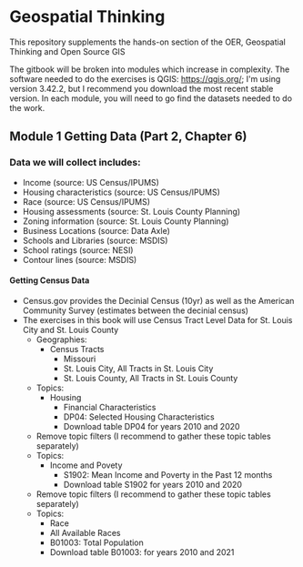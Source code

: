 # Geospatial Thinking
This repository supplements the hands-on section of the OER, Geospatial Thinking and Open Source GIS

The gitbook will be broken into modules which increase in complexity.
The software needed to do the exercises is QGIS: https://qgis.org/; I'm using version 3.42.2, but I recommend you download the most recent stable version.
In each module, you will need to go find the datasets needed to do the work.

## Module 1 Getting Data (Part 2, Chapter 6)
### Data we will collect includes:
-	Income (source: US Census/IPUMS)
- Housing characteristics (source: US Census/IPUMS)
- Race (source: US Census/IPUMS)
-	Housing assessments (source: St. Louis County Planning)
-	Zoning information (source: St. Louis County Planning)
-	Business Locations (source: Data Axle)
-	Schools and Libraries (source: MSDIS)
-	School ratings (source: NESI)
-	Contour lines (source: MSDIS)

#### Getting Census Data
- Census.gov provides the Decinial Census (10yr) as well as the American Community Survey (estimates between the decinial census)
- The exercises in this book will use Census Tract Level Data for St. Louis City and St. Louis County
  - Geographies: 
    - Census Tracts
      - Missouri
       - St. Louis City, All Tracts in St. Louis City
       - St. Louis County, All Tracts in St. Louis County
  - Topics:
    - Housing
       - Financial Characteristics
        - DP04: Selected Housing Characteristics
        -  Download table DP04 for years 2010 and 2020
  - Remove topic filters (I recommend to gather these topic tables separately)
  - Topics:
    - Income and Povety
      - S1902: Mean Income and Poverty in the Past 12 months
      - Download table S1902 for years 2010 and 2020
  - Remove topic filters (I recommend to gather these topic tables separately)
  - Topics:
    - Race
     - All Available Races
      - B01003: Total Population
      - Download table B01003: for years 2010 and 2021
